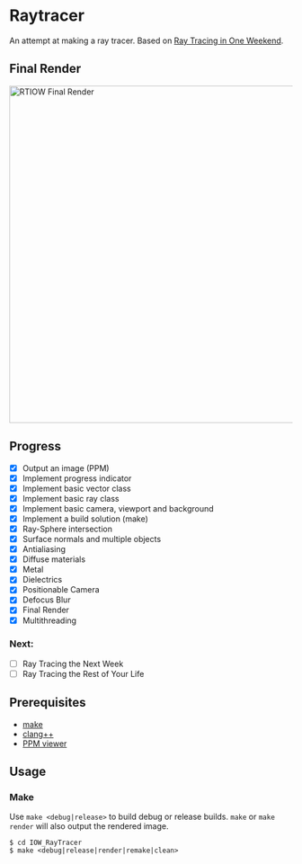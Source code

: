 # Raytracer

An attempt at making a ray tracer. Based on [Ray Tracing in One Weekend](https://raytracing.github.io/books/RayTracingInOneWeekend.html).

## Final Render

<img width="600" alt="RTIOW Final Render" src="https://user-images.githubusercontent.com/9082440/176953805-aafc2261-1694-4cec-9c25-d788047cf1e6.png">

## Progress

- [x] Output an image (PPM)
- [x] Implement progress indicator
- [x] Implement basic vector class
- [x] Implement basic ray class
- [x] Implement basic camera, viewport and background
- [x] Implement a build solution (make)
- [x] Ray-Sphere intersection
- [x] Surface normals and multiple objects
- [x] Antialiasing
- [x] Diffuse materials
- [x] Metal
- [x] Dielectrics
- [x] Positionable Camera
- [x] Defocus Blur
- [x] Final Render
- [x] Multithreading

### Next:

- [ ] Ray Tracing the Next Week
- [ ] Ray Tracing the Rest of Your Life

## Prerequisites

- [make](https://www.gnu.org/software/make/)
- [clang++](https://releases.llvm.org/)
- [PPM viewer](https://fileinfo.com/extension/ppm#portable_pixmap_image_file_open)

## Usage

### Make

Use `make <debug|release>` to build debug or release builds. `make` or `make render` will also output the rendered image.

```shell
$ cd IOW_RayTracer
$ make <debug|release|render|remake|clean>
```
